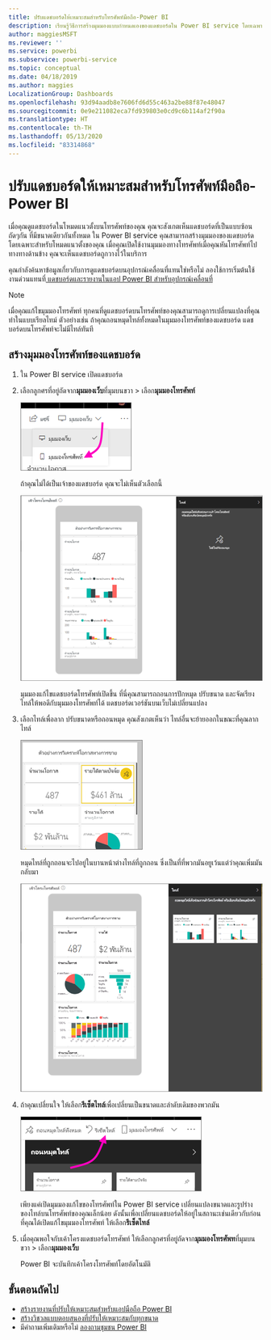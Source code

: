 ```yaml
---
title: ปรับแดชบอร์ดให้เหมาะสมสำหรับโทรศัพท์มือถือ-Power BI
description: เรียนรู้วิธีการสร้างมุมมองแบบกำหนดเองของแดชบอร์ดใน Power BI service โดยเฉพาะสำหรับการดูบนโทรศัพท์มือถือ
author: maggiesMSFT
ms.reviewer: ''
ms.service: powerbi
ms.subservice: powerbi-service
ms.topic: conceptual
ms.date: 04/18/2019
ms.author: maggies
LocalizationGroup: Dashboards
ms.openlocfilehash: 93d94aadb8e7606fd6d55c463a2be88f87e48047
ms.sourcegitcommit: 0e9e211082eca7fd939803e0cd9c6b114af2f90a
ms.translationtype: HT
ms.contentlocale: th-TH
ms.lasthandoff: 05/13/2020
ms.locfileid: "83314868"
---
```

# <a name="optimize-a-dashboard-for-mobile-phones---power-bi"></a>ปรับแดชบอร์ดให้เหมาะสมสำหรับโทรศัพท์มือถือ-Power BI 
เมื่อคุณดูแดชบอร์ดในโหมดแนวตั้งบนโทรศัพท์ของคุณ คุณจะสังเกตเห็นแดชบอร์ดที่เป็นแบบซ้อนถัดๆกัน ที่มีขนาดเดียวกันทั้งหมด ใน Power BI service คุณสามารถสร้างมุมมองของแดชบอร์ดโดยเฉพาะสำหรับโหมดแนวตั้งของคุณ เมื่อคุณเปิดใช้งานมุมมองทางโทรศัพท์เมื่อคุณหันโทรศัพท์ไปทางทางด้านข้าง คุณจะเห็นแดชบอร์ดถูกวางไว้ในบริการ

คุณกำลังค้นหาข้อมูลเกี่ยวกับการดูแดชบอร์ดบนอุปกรณ์เคลื่อนที่แทนใช่หรือไม่ ลองใช้การเริ่มต้นใช้งานด่วนแทนที่[ แดชบอร์ดและรายงานในแอป Power BI สำหรับอุปกรณ์เคลื่อนที่](../consumer/mobile/mobile-apps-quickstart-view-dashboard-report.md)

> [!NOTE]
> เมื่อคุณแก้ไขมุมมองโทรศัพท์ ทุกคนที่ดูแดชบอร์ดบนโทรศัพท์ของคุณสามารถดูการเปลี่ยนแปลงที่คุณทำในแบบเรียลไทม์ ตัวอย่างเช่น ถ้าคุณถอนหมุดไทล์ทั้งหมดในมุมมองโทรศัพท์ของแดชบอร์ด แดชบอร์ดบนโทรศัพท์จะไม่มีไทล์ทันที 
> 
> 

## <a name="create-a-phone-view-of-a-dashboard"></a>สร้างมุมมองโทรศัพท์ของแดชบอร์ด
1. ใน Power BI service เปิดแดชบอร์ด
2. เลือกลูกศรที่อยู่ถัดจาก**มุมมองเว็บ**ที่มุมบนขวา > เลือก**มุมมองโทรศัพท์**

    ![](media/service-create-dashboard-mobile-phone-view/power-bi-service-phone-view-dashboard.png)

    ถ้าคุณไม่ได้เป็นเจ้าของแดชบอร์ด คุณจะไม่เห็นตัวเลือกนี้

    ![](media/service-create-dashboard-mobile-phone-view/power-bi-mobile-edit-phone-view-canvas.png)

    มุมมองแก้ไขแดชบอร์ดโทรศัพท์เปิดขึ้น ที่นี่คุณสามารถถอนการปักหมุด ปรับขนาด และจัดเรียงไทล์ให้พอดีกับมุมมองโทรศัพท์ได้ แดชบอร์ดเวอร์ชันบนเว็บไม่เปลี่ยนแปลง


1. เลือกไทล์เพื่อลาก ปรับขนาดหรือถอนหมุด คุณสังเกตเห็นว่า ไทล์อื่นจะย้ายออกในขณะที่คุณลากไทล์
   
    ![](media/service-create-dashboard-mobile-phone-view/power-bi-unpin-tile-phone-dashboard.png)
   
    หมุดไทล์ที่ถูกถอนจะไปอยู่ในบานหน้าต่างไทล์ที่ถูกถอน ซึ่งเป็นที่ที่พวกมันอยูเว้นแต่ว่าคุณเพิ่มมันกลับมา
   
    ![](media/service-create-dashboard-mobile-phone-view/power-bi-mobile-edit-phone-view-post-edit.png)
2. ถ้าคุณเปลี่ยนใจ ให้เลือก**รีเซ็ตไทล์**เพื่อเปลี่ยนเป็นขนาดและลำดับเดิมของพวกมัน
   
    ![](media/service-create-dashboard-mobile-phone-view/power-bi-service-phone-view-reset-tiles.png)
   
    เพียงแค่เปิดมุมมองแก้ไขของโทรศัพท์ใน Power BI service เปลี่ยนแปลงขนาดและรูปร่างของไทล์บนโทรศัพท์ของคุณเล็กน้อย ดังนั้นเพื่อเปลี่ยนแดชบอร์ดให้อยู่ในสถานะเช่นเดียวกับก่อนที่คุณได้เปิดแก้ไขมุมมองโทรศัพท์ ให้เลือก**รีเซ็ตไทล์**
3. เมื่อคุณพอใจกับเค้าโครงแดชบอร์ดโทรศัพท์ ให้เลือกลูกศรที่อยู่ถัดจาก**มุมมองโทรศัพท**ที่มุมบนขวา > เลือก**มุมมองเว็บ**
   
    Power BI จะบันทึกเค้าโครงโทรศัพท์โดยอัตโนมัติ

## <a name="next-steps"></a>ขั้นตอนถัดไป
* [สร้างรายงานที่ปรับให้เหมาะสมสำหรับแอปมือถือ Power BI](desktop-create-phone-report.md)
* [สร้างวิชวลแบบตอบสนองที่ปรับให้เหมาะสมกับทุกขนาด](../visuals/desktop-create-responsive-visuals.md)
* มีคำถามเพิ่มเติมหรือไม่ [ลองถามชุมชน Power BI](https://community.powerbi.com/)
